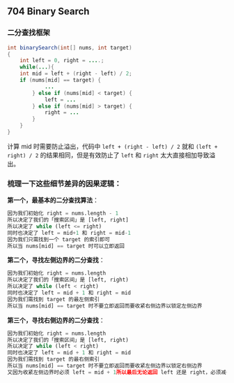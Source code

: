 ## 704 Binary Search

### 二分查找框架

```java
int binarySearch(int[] nums, int target)
{
	int left = 0, right = ....;
	while(...){
	int mid = left + (right - left) / 2;
    if (nums[mid] == target) {
            ...
        } else if (nums[mid] < target) {
            left = ...
        } else if (nums[mid] > target) {
            right = ...
        } 
	}
}
```

计算 mid 时需要防止溢出，代码中 `left + (right - left) / 2` 就和 `(left + right) / 2` 的结果相同，但是有效防止了 `left` 和 `right` 太大直接相加导致溢出。

### 梳理一下这些细节差异的因果逻辑：

**第一个，最基本的二分查找算法**：

```python
因为我们初始化 right = nums.length - 1
所以决定了我们的「搜索区间」是 [left, right]
所以决定了 while (left <= right)
同时也决定了 left = mid+1 和 right = mid-1
因为我们只需找到一个 target 的索引即可
所以当 nums[mid] == target 时可以立即返回
```

**第二个，寻找左侧边界的二分查找**：

```python
因为我们初始化 right = nums.length
所以决定了我们的「搜索区间」是 [left, right)
所以决定了 while (left < right)
同时也决定了 left = mid + 1 和 right = mid
因为我们需找到 target 的最左侧索引
所以当 nums[mid] == target 时不要立即返回而要收紧右侧边界以锁定左侧边界
```

**第三个，寻找右侧边界的二分查找**：

```python
因为我们初始化 right = nums.length
所以决定了我们的「搜索区间」是 [left, right)
所以决定了 while (left < right)
同时也决定了 left = mid + 1 和 right = mid
因为我们需找到 target 的最右侧索引
所以当 nums[mid] == target 时不要立即返回而要收紧左侧边界以锁定右侧边界
又因为收紧左侧边界时必须 left = mid + 1所以最后无论返回 left 还是 right，必须减一
```